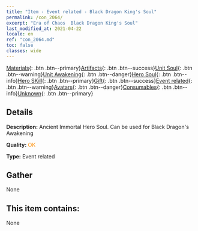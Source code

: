 ```yaml
---
title: "Item - Event related - Black Dragon King's Soul"
permalink: /con_2064/
excerpt: "Era of Chaos  Black Dragon King's Soul"
last_modified_at: 2021-04-22
locale: en
ref: "con_2064.md"
toc: false
classes: wide
---
```

 [Materials](/Items/){: .btn .btn--primary}[Artifacts](/Items/Artifacts/){: .btn .btn--success}[Unit Soul](/Items/UnitSoul/){: .btn .btn--warning}[Unit Awakening](/Items/UnitAwakening/){: .btn .btn--danger}[Hero Soul](/Items/HeroSoul/){: .btn .btn--info}[Hero SKill](/Items/HeroSkill/){: .btn .btn--primary}[Gift](/Items/Gift/){: .btn .btn--success}[Event related](/Items/Events/){: .btn .btn--warning}[Avatars](/Items/Avatars/){: .btn .btn--danger}[Consumables](/Items/Consumables/){: .btn .btn--info}[Unknown](/Items/Unknown/){: .btn .btn--primary}

## Details
 **Description:** Ancient Immortal Hero Soul. Can be used for Black Dragon's Awakening

 **Quality:** <span style="color: #FF8C00">OK</span>

 **Type:** Event related

## Gather

  None

## This item contains:

  None

